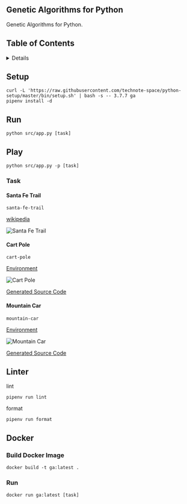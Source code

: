## Genetic Algorithms for Python

Genetic Algorithms for Python.

## Table of Contents

<!-- START doctoc generated TOC please keep comment here to allow auto update -->
<!-- DON'T EDIT THIS SECTION, INSTEAD RE-RUN doctoc TO UPDATE -->
<details>
<summary>Details</summary>

- [Setup](#setup)
- [Run](#run)
- [Play](#play)
  - [Task](#task)
- [Linter](#linter)
- [Docker](#docker)
  - [Build Docker Image](#build-docker-image)
  - [Run](#run-1)

</details>
<!-- END doctoc generated TOC please keep comment here to allow auto update -->

## Setup
```shell script
curl -L 'https://raw.githubusercontent.com/technote-space/python-setup/master/bin/setup.sh' | bash -s -- 3.7.7 ga
pipenv install -d
```

## Run
```shell script
python src/app.py [task]
```

## Play
```shell script
python src/app.py -p [task]
```

### Task
#### Santa Fe Trail
`santa-fe-trail`

[wikipedia](https://en.wikipedia.org/wiki/Santa_Fe_Trail_problem)

![Santa Fe Trail](https://raw.githubusercontent.com/technote-space/genetic-algorithms-py/images/santa-fe-trail.png)

#### Cart Pole
`cart-pole`

[Environment](https://github.com/openai/gym/wiki/CartPole-v0)

![Cart Pole](https://raw.githubusercontent.com/technote-space/genetic-algorithms-py/images/cart-pole.gif)

[Generated Source Code](./samples/cart-pole)

#### Mountain Car
`mountain-car`

[Environment](https://github.com/openai/gym/wiki/MountainCar-v0)

![Mountain Car](https://raw.githubusercontent.com/technote-space/genetic-algorithms-py/images/mountain-car.gif)

[Generated Source Code](./samples/mountain-car)

## Linter
lint
```shell script
pipenv run lint
```

format
```shell script
pipenv run format
```

## Docker
### Build Docker Image
```shell script
docker build -t ga:latest .
```

### Run
```shell script
docker run ga:latest [task]
```

